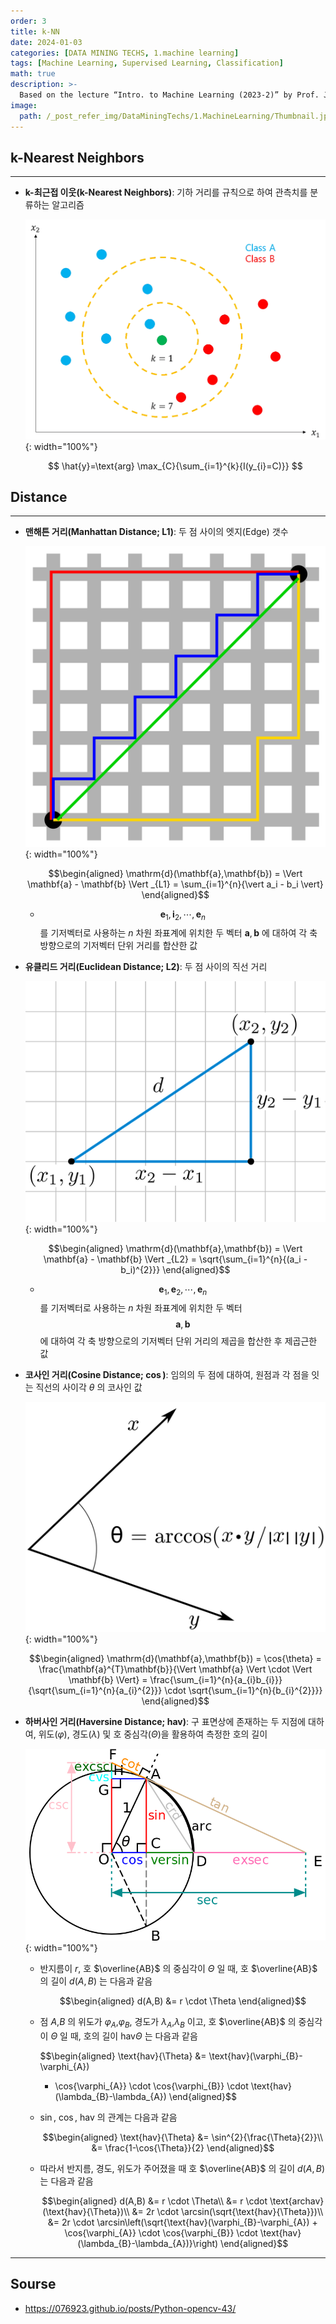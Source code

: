```yaml
---
order: 3
title: k-NN
date: 2024-01-03
categories: [DATA MINING TECHS, 1.machine learning]
tags: [Machine Learning, Supervised Learning, Classification]
math: true
description: >-
  Based on the lecture “Intro. to Machine Learning (2023-2)” by Prof. Je Hyuk Lee, Dept. of Data Science, The Grad. School, Kookmin Univ.
image:
  path: /_post_refer_img/DataMiningTechs/1.MachineLearning/Thumbnail.jpg
---
```


## k-Nearest Neighbors
-----

- **k-최근접 이웃(k-Nearest Neighbors)**: 기하 거리를 규칙으로 하여 관측치를 분류하는 알고리즘

    ![01](/_post_refer_img/DataMiningTechs/1.MachineLearning/03-01.png){: width="100%"}

    $$
    \hat{y}=\text{arg} \max_{C}{\sum_{i=1}^{k}{I(y_{i}=C)}}
    $$

## Distance
-----

- **맨해튼 거리(Manhattan Distance; L1)**: 두 점 사이의 엣지(Edge) 갯수

    ![02](/_post_refer_img/DataMiningTechs/1.MachineLearning/03-02.png){: width="100%"}

    $$\begin{aligned}
    \mathrm{d}(\mathbf{a},\mathbf{b})
    = \Vert \mathbf{a} - \mathbf{b} \Vert _{L1}
    = \sum_{i=1}^{n}{\vert a_i - b_i \vert}
    \end{aligned}$$

    - $$\mathbf{e}_{1}, \mathbf{i}_{2}, \cdots, \mathbf{e}_{n}$$ 를 기저벡터로 사용하는 $n$ 차원 좌표계에 위치한 두 벡터 $\mathbf{a}, \mathbf{b}$ 에 대하여 각 축 방향으로의 기저벡터 단위 거리를 합산한 값

- **유클리드 거리(Euclidean Distance; L2)**: 두 점 사이의 직선 거리

    ![03](/_post_refer_img/DataMiningTechs/1.MachineLearning/03-03.png){: width="100%"}

    $$\begin{aligned}
    \mathrm{d}(\mathbf{a},\mathbf{b})
    = \Vert \mathbf{a} - \mathbf{b} \Vert _{L2}
    = \sqrt{\sum_{i=1}^{n}{(a_i - b_i)^{2}}}
    \end{aligned}$$

    - $$\mathbf{e}_{1}, \mathbf{e}_{2}, \cdots, \mathbf{e}_{n}$$ 를 기저벡터로 사용하는 $n$ 차원 좌표계에 위치한 두 벡터 $$\mathbf{a}, \mathbf{b}$$ 에 대하여 각 축 방향으로의 기저벡터 단위 거리의 제곱을 합산한 후 제곱근한 값

- **코사인 거리(Cosine Distance; $\cos$)**: 임의의 두 점에 대하여, 원점과 각 점을 잇는 직선의 사이각 $\theta$ 의 코사인 값

    ![04](/_post_refer_img/DataMiningTechs/1.MachineLearning/03-04.png){: width="100%"}

    $$\begin{aligned}
    \mathrm{d}(\mathbf{a},\mathbf{b})
    = \cos{\theta}
    = \frac{\mathbf{a}^{T}\mathbf{b}}{\Vert \mathbf{a} \Vert \cdot \Vert \mathbf{b} \Vert}
    = \frac{\sum_{i=1}^{n}{a_{i}b_{i}}}{\sqrt{\sum_{i=1}^{n}{a_{i}^{2}}} \cdot \sqrt{\sum_{i=1}^{n}{b_{i}^{2}}}}
    \end{aligned}$$

- **하버사인 거리(Haversine Distance; $\text{hav}$)**: 구 표면상에 존재하는 두 지점에 대하여, 위도($\varphi$), 경도($\lambda$) 및 호 중심각($\Theta$)을 활용하여 측정한 호의 길이


    ![05](/_post_refer_img/DataMiningTechs/1.MachineLearning/03-05.png){: width="100%"}

    - 반지름이 $r$, 호 $\overline{AB}$ 의 중심각이 $\Theta$ 일 때, 호 $\overline{AB}$ 의 길이 $d(A,B)$ 는 다음과 같음

        $$\begin{aligned}
        d(A,B)
        &= r \cdot \Theta
        \end{aligned}$$

    - 점 $A$,$B$ 의 위도가 $\varphi_{A}$,$\varphi_{B}$, 경도가 $\lambda_{A}$,$\lambda_{B}$ 이고, 호 $\overline{AB}$ 의 중심각이 $\Theta$ 일 때, 호의 길이 $\text{hav}{\Theta}$ 는 다음과 같음

        $$\begin{aligned}
        \text{hav}{\Theta}
        &= \text{hav}(\varphi_{B}-\varphi_{A})
        + \cos{\varphi_{A}} \cdot \cos{\varphi_{B}} \cdot \text{hav}(\lambda_{B}-\lambda_{A})
        \end{aligned}$$

    - $\sin$, $\cos$, $\text{hav}$ 의 관계는 다음과 같음

        $$\begin{aligned}
        \text{hav}{\Theta}
        &= \sin^{2}{\frac{\Theta}{2}}\\
        &= \frac{1-\cos{\Theta}}{2}
        \end{aligned}$$

    - 따라서 반지름, 경도, 위도가 주어졌을 때 호 $\overline{AB}$ 의 길이 $d(A,B)$ 는 다음과 같음

        $$\begin{aligned}
        d(A,B)
        &= r \cdot \Theta\\
        &= r \cdot \text{archav}(\text{hav}{\Theta})\\
        &= 2r \cdot \arcsin(\sqrt{\text{hav}{\Theta}})\\
        &= 2r \cdot \arcsin\left(\sqrt{\text{hav}(\varphi_{B}-\varphi_{A}) + \cos{\varphi_{A}} \cdot \cos{\varphi_{B}} \cdot \text{hav}(\lambda_{B}-\lambda_{A})}\right)
        \end{aligned}$$

-----

## Sourse

- https://076923.github.io/posts/Python-opencv-43/